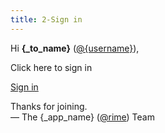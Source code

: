 ```yaml
---
title: 2-Sign in
---
```


Hi **{_to_name}** ([@{username}]({_app_base_url}/@{username})),

Click here to sign in

<a class="btn btn-block" href="{_app_base_url}/auth/sign-in-email/{user_id}/{email_username}/{email_domain}/{verify_email_secret}">Sign in</a>

Thanks for joining.  
&mdash; The {_app_name} ([@rime]({_app_base_url}/@rime])) Team
